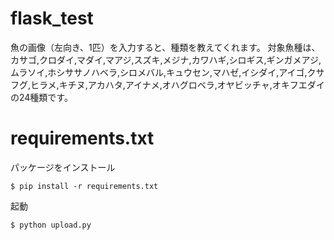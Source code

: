 # flask_test
魚の画像（左向き、1匹）を入力すると、種類を教えてくれます。
対象魚種は、カサゴ,クロダイ,マダイ,マアジ,スズキ,メジナ,カワハギ,シロギス,ギンガメアジ,ムラソイ,ホシササノハベラ,シロメバル,キュウセン,マハゼ,イシダイ,アイゴ,クサフグ,ヒラメ,キチヌ,アカハタ,アイナメ,オハグロベラ,オヤビッチャ,オキフエダイの24種類です。

# requirements.txt

パッケージをインストール

`$ pip install -r requirements.txt`

起動

`$ python upload.py`
